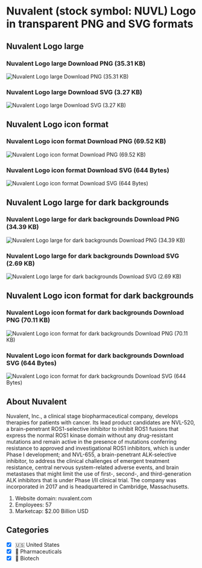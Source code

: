 # Nuvalent (stock symbol: NUVL) Logo in transparent PNG and SVG formats

## Nuvalent Logo large

### Nuvalent Logo large Download PNG (35.31 KB)

![Nuvalent Logo large Download PNG (35.31 KB)](/img/orig/NUVL_BIG-311c2cb3.png)

### Nuvalent Logo large Download SVG (3.27 KB)

![Nuvalent Logo large Download SVG (3.27 KB)](/img/orig/NUVL_BIG-3ea6c10f.svg)

## Nuvalent Logo icon format

### Nuvalent Logo icon format Download PNG (69.52 KB)

![Nuvalent Logo icon format Download PNG (69.52 KB)](/img/orig/NUVL-db8d5ece.png)

### Nuvalent Logo icon format Download SVG (644 Bytes)

![Nuvalent Logo icon format Download SVG (644 Bytes)](/img/orig/NUVL-9b179f5f.svg)

## Nuvalent Logo large for dark backgrounds

### Nuvalent Logo large for dark backgrounds Download PNG (34.39 KB)

![Nuvalent Logo large for dark backgrounds Download PNG (34.39 KB)](/img/orig/NUVL_BIG.D-2328822e.png)

### Nuvalent Logo large for dark backgrounds Download SVG (2.69 KB)

![Nuvalent Logo large for dark backgrounds Download SVG (2.69 KB)](/img/orig/NUVL_BIG.D-e5e3eaf8.svg)

## Nuvalent Logo icon format for dark backgrounds

### Nuvalent Logo icon format for dark backgrounds Download PNG (70.11 KB)

![Nuvalent Logo icon format for dark backgrounds Download PNG (70.11 KB)](/img/orig/NUVL.D-c2905cec.png)

### Nuvalent Logo icon format for dark backgrounds Download SVG (644 Bytes)

![Nuvalent Logo icon format for dark backgrounds Download SVG (644 Bytes)](/img/orig/NUVL.D-42c3a9f1.svg)

## About Nuvalent

Nuvalent, Inc., a clinical stage biopharmaceutical company, develops therapies for patients with cancer. Its lead product candidates are NVL-520, a brain-penetrant ROS1-selective inhibitor to inhibit ROS1 fusions that express the normal ROS1 kinase domain without any drug-resistant mutations and remain active in the presence of mutations conferring resistance to approved and investigational ROS1 inhibitors, which is under Phase I development; and NVL-655, a brain-penetrant ALK-selective inhibitor, to address the clinical challenges of emergent treatment resistance, central nervous system-related adverse events, and brain metastases that might limit the use of first-, second-, and third-generation ALK inhibitors that is under Phase I/II clinical trial. The company was incorporated in 2017 and is headquartered in Cambridge, Massachusetts.

1. Website domain: nuvalent.com
2. Employees: 57
3. Marketcap: $2.00 Billion USD


## Categories
- [x] 🇺🇸 United States
- [x] 💊 Pharmaceuticals
- [x] 🧬 Biotech
